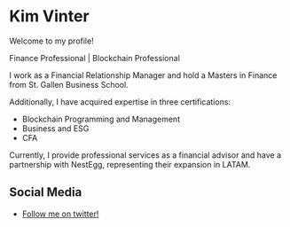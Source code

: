 # Kim Vinter

Welcome to my profile!

Finance Professional | Blockchain Professional

I work as a Financial Relationship Manager and hold a Masters in Finance from St. Gallen Business School. 

Additionally, I have acquired expertise in three certifications:
<ul>
<li>Blockchain Programming and Management</li>
<li>Business and ESG</li>
<li>CFA</li>
</ul>
Currently, I provide professional services as a financial advisor and have a partnership with NestEgg, representing their expansion in LATAM.

<div class="social-media">
    <h2>Social Media</h2>
    <ul>
      <li><a href="https://twitter.com/kimiii051">Follow me on twitter!</a></li>
    </ul>
  </div>  
